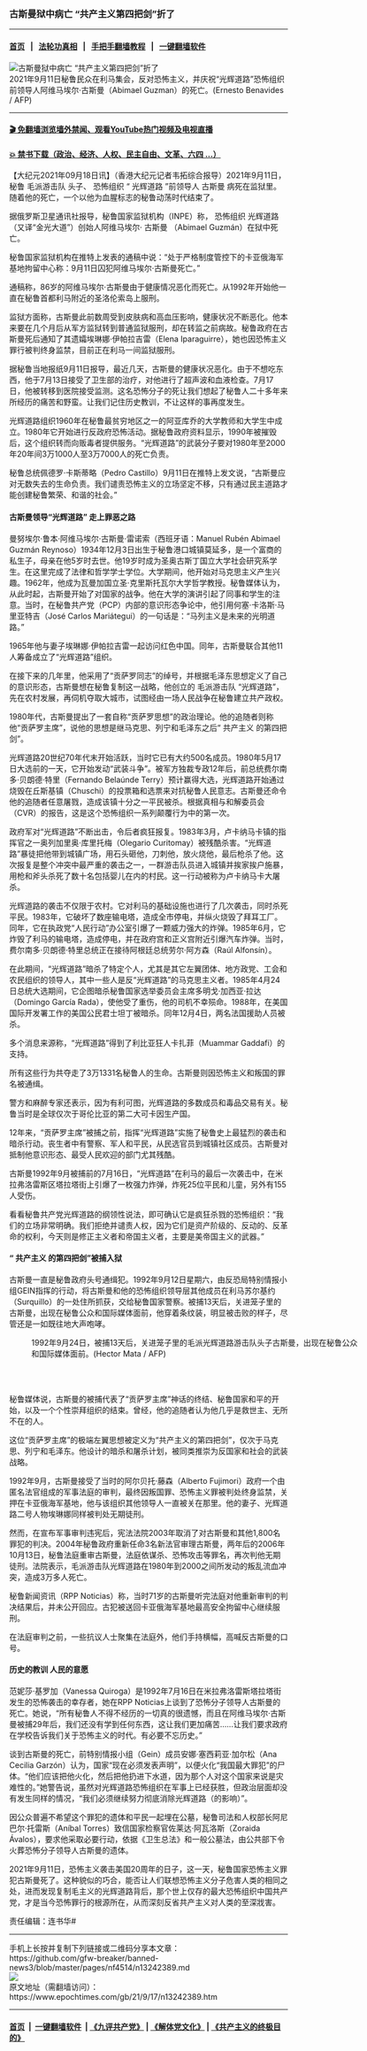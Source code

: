 ### 古斯曼狱中病亡 “共产主义第四把剑”折了
------------------------

#### [首页](https://github.com/gfw-breaker/banned-news3/blob/master/README.md) &nbsp;&nbsp;|&nbsp;&nbsp; [法轮功真相](https://github.com/begood0513/basic/blob/master/README.md)  &nbsp;&nbsp;|&nbsp;&nbsp; [手把手翻墙教程](https://github.com/gfw-breaker/guides/wiki)  &nbsp;&nbsp;|&nbsp;&nbsp; [一键翻墙软件](https://github.com/gfw-breaker/nogfw/blob/master/README.md)  



<div><img alt="古斯曼狱中病亡 “共产主义第四把剑”折了" class="attachment-djy_600_400 size-djy_600_400 wp-post-image" src="https://i.epochtimes.com/assets/uploads/2021/09/id13242392-000_9MN624-600x400.jpg"/>
<div class="caption">
 2021年9月11日秘鲁民众在利马集会，反对恐怖主义，并庆祝“光辉道路”恐怖组织前领导人阿维马埃尔‧古斯曼（Abimael Guzman）的死亡。(Ernesto Benavides / AFP)
</div></div><hr/>

#### [ 🎬  免翻墙浏览墙外禁闻、观看YouTube热门视频及电视直播](https://github.com/gfw-breaker/HelloWorld)

#### [ 💥  禁书下载（政治、经济、人权、民主自由、文革、六四 ...）](https://github.com/gfw-breaker/books/blob/master/README.md)

<div><p>
 【大纪元2021年09月18日讯】（香港大纪元记者韦拓综合报导）2021年9月11日，秘鲁
 <ok href="https://www.epochtimes.com/gb/tag/%E6%AF%9B%E6%B4%BE%E6%B8%B8%E5%87%BB%E9%98%9F.html">
  毛派游击队
 </ok>
 头子、
 <ok href="https://www.epochtimes.com/gb/tag/%E6%81%90%E6%80%96%E7%BB%84%E7%BB%87.html">
  恐怖组织
 </ok>
 “
 <ok href="https://www.epochtimes.com/gb/tag/%E5%85%89%E8%BE%89%E9%81%93%E8%B7%AF.html">
  光辉道路
 </ok>
 ”前领导人
 <ok href="https://www.epochtimes.com/gb/tag/%E5%8F%A4%E6%96%AF%E6%9B%BC.html">
  古斯曼
 </ok>
 病死在监狱里。随着他的死亡，一个以他为血腥标志的秘鲁动荡时代结束了。
</p>
<p>
 据俄罗斯卫星通讯社报导，秘鲁国家监狱机构（INPE）称，
 <ok href="https://www.epochtimes.com/gb/tag/%E6%81%90%E6%80%96%E7%BB%84%E7%BB%87.html">
  恐怖组织
 </ok>
 <ok href="https://www.epochtimes.com/gb/tag/%E5%85%89%E8%BE%89%E9%81%93%E8%B7%AF.html">
  光辉道路
 </ok>
 （又译“金光大道”）创始人阿维马埃尔‧
 <ok href="https://www.epochtimes.com/gb/tag/%E5%8F%A4%E6%96%AF%E6%9B%BC.html">
  古斯曼
 </ok>
 （Abimael Guzmán）在狱中死亡。
</p>
<p>
 秘鲁国家监狱机构在推特上发表的通稿中说：“处于严格制度管控下的卡亚俄海军基地拘留中心称：9月11日囚犯阿维马埃尔‧古斯曼死亡。”
</p>
<p>
 通稿称，86岁的阿维马埃尔‧古斯曼由于健康情况恶化而死亡。从1992年开始他一直在秘鲁首都利马附近的圣洛伦索岛上服刑。
</p>
<p>
 监狱方面称，古斯曼此前数周受到皮肤病和高血压影响，健康状况不断恶化。他本来要在几个月后从军方监狱转到普通监狱服刑，却在转监之前病故。秘鲁政府在古斯曼死后通知了其遗孀埃琳娜‧伊帕拉吉雷（Elena Iparaguirre），她也因恐怖主义罪行被判终身监禁，目前正在利马一间监狱服刑。
</p>
<p>
 据秘鲁当地报纸9月11日报导，最近几天，古斯曼的健康状况恶化。由于不想吃东西，他于7月13日接受了卫生部的治疗，对他进行了超声波和血液检查。7月17日，他被转移到医院接受监测。这名恐怖分子的死让我们想起了秘鲁人二十多年来所经历的痛苦和野蛮。让我们记住历史教训，不让这样的事再度发生。
</p>
<p>
 光辉道路组织1960年在秘鲁最贫穷地区之一的阿亚库乔的大学教师和大学生中成立。1980年它开始进行反政府恐怖活动。据秘鲁政府资料显示，1990年被摧毁后，这个组织转而向贩毒者提供服务。“光辉道路”的武装分子要对1980年至2000年20年间3万1000人至3万7000人的死亡负责。
</p>
<p>
 秘鲁总统佩德罗‧卡斯蒂略（Pedro Castillo）9月11日在推特上发文说，“古斯曼应对无数失去的生命负责。我们谴责恐怖主义的立场坚定不移，只有通过民主道路才能创建秘鲁繁荣、和谐的社会。”
</p>
<h4>
 古斯曼领导“光辉道路” 走上罪恶之路
</h4>
<p>
 曼努埃尔‧鲁本‧阿维马埃尔‧古斯曼‧雷诺索（西班牙语：Manuel Rubén Abimael Guzmán Reynoso）1934年12月3日出生于秘鲁港口城镇莫延多，是一个富商的私生子，母亲在他5岁时去世。他19岁时成为圣奥古斯丁国立大学社会研究系学生。在这里完成了法律和哲学学士学位。大学期间，他开始对马克思主义产生兴趣。1962年，他成为瓦曼加国立圣‧克里斯托瓦尔大学哲学教授。秘鲁媒体认为，从此时起，古斯曼开始了对国家的战争。他在大学的演讲引起了同事和学生的注意。当时，在秘鲁共产党（PCP）内部的意识形态争论中，他引用何塞‧卡洛斯‧马里亚特吉（José Carlos Mariátegui）的一句话是：“马列主义是未来的光明道路。”
</p>
<p>
 1965年他与妻子埃琳娜‧伊帕拉吉雷一起访问红色中国。同年，古斯曼联合其他11人筹备成立了“光辉道路”组织。
</p>
<p>
 在接下来的几年里，他采用了“贡萨罗同志”的绰号，并根据毛泽东思想定义了自己的意识形态，古斯曼想在秘鲁复制这一战略，他创立的
 <ok href="https://www.epochtimes.com/gb/tag/%E6%AF%9B%E6%B4%BE%E6%B8%B8%E5%87%BB%E9%98%9F.html">
  毛派游击队
 </ok>
 “光辉道路”，先在农村发展，再伺机夺取大城市，试图经由一场人民战争在秘鲁建立共产政权。
</p>
<p>
 1980年代，古斯曼提出了一套自称“贡萨罗思想”的政治理论。他的追随者则称他“贡萨罗主席”，说他的思想是继马克思、列宁和毛泽东之后“
 <ok href="https://www.epochtimes.com/gb/tag/%E5%85%B1%E4%BA%A7%E4%B8%BB%E4%B9%89.html">
  共产主义
 </ok>
 的第四把剑”。
</p>
<p>
 光辉道路20世纪70年代末开始活跃，当时它已有大约500名成员。1980年5月17日大选前的一天，它开始发动“武装斗争”。被军方独裁专政12年后，前总统费尔南多‧贝朗德‧特里（Fernando Belaúnde Terry）预计赢得大选，光辉道路开始通过烧毁在丘斯基镇（Chuschi）的投票箱和选票来对抗秘鲁人民意志。古斯曼还命令他的追随者任意屠戮，造成该镇十分之一平民被杀。根据真相与和解委员会（CVR）的报告，这是这个恐怖组织一系列颠覆行为中的第一次。
</p>
<p>
 政府军对“光辉道路”不断出击，令后者疯狂报复。1983年3月，卢卡纳马卡镇的指挥官之一奥列加里奥‧库里托梅（Olegario Curitomay）被残酷杀害。“光辉道路”暴徒把他带到城镇广场，用石头砸他，刀刺他，放火烧他，最后枪杀了他。这次报复是整个冲突中最严重的袭击之一，一群游击队员进入城镇并挨家挨户施暴，用枪和斧头杀死了数十名包括婴儿在内的村民。这一行动被称为卢卡纳马卡大屠杀。
</p>
<p>
 光辉道路的袭击不仅限于农村。它对利马的基础设施也进行了几次袭击，同时杀死平民。1983年，它破坏了数座输电塔，造成全市停电，并纵火烧毁了拜耳工厂。同年，它在执政党“人民行动”办公室引爆了一颗威力强大的炸弹。1985年6月，它炸毁了利马的输电塔，造成停电，并在政府宫和正义宫附近引爆汽车炸弹。当时，费尔南多‧贝朗德‧特里总统正在接待阿根廷总统劳尔‧阿方森（Raúl Alfonsín）。
</p>
<p>
 在此期间，“光辉道路”暗杀了特定个人，尤其是其它左翼团体、地方政党、工会和农民组织的领导人，其中一些人是反“光辉道路”的马克思主义者。1985年4月24日总统大选期间，它企图暗杀秘鲁国家选举委员会主席多明戈‧加西亚‧拉达（Domingo García Rada），使他受了重伤，他的司机不幸殒命。1988年，在美国国际开发署工作的美国公民君士坦丁被暗杀。同年12月4日，两名法国援助人员被杀。
</p>
<p>
 多个消息来源称，“光辉道路”得到了利比亚狂人卡扎菲（Muammar Gaddafi）的支持。
</p>
<p>
 所有这些行为共夺走了3万1331名秘鲁人的生命。古斯曼则因恐怖主义和叛国的罪名被通缉。
</p>
<p>
 警方和麻醉专家还表示，因为有利可图，光辉道路的多数成员和毒品交易有关。秘鲁当时是全球仅次于哥伦比亚的第二大可卡因生产国。
</p>
<p>
 12年来，“贡萨罗主席”被捕之前，指挥“光辉道路”实施了秘鲁史上最猛烈的袭击和暗杀行动。丧生者中有警察、军人和平民，从民选官员到城镇社区成员。古斯曼对抵制他意识形态、最受人民欢迎的部门尤其残酷。
</p>
<p>
 古斯曼1992年9月被捕前的7月16日，“光辉道路”在利马的最后一次袭击中，在米拉弗洛雷斯区塔拉塔街上引爆了一枚强力炸弹，炸死25位平民和儿童，另外有155人受伤。
</p>
<p>
 看看秘鲁共产党光辉道路的纲领性说法，即可确认它是疯狂杀戮的恐怖组织：“我们的立场非常明确。我们拒绝并谴责人权，因为它们是资产阶级的、反动的、反革命的权利，今天则是修正主义者和帝国主义者，主要是美帝国主义的武器。”
</p>
<h4>
 “
 <ok href="https://www.epochtimes.com/gb/tag/%E5%85%B1%E4%BA%A7%E4%B8%BB%E4%B9%89.html">
  共产主义
 </ok>
 的第四把剑”被捕入狱
</h4>
<p>
 古斯曼一直是秘鲁政府头号通缉犯。1992年9月12日星期六，由反恐局特别情报小组GEIN指挥的行动，将古斯曼和他的恐怖组织领导层其他成员在利马苏尔基约（Surquillo）的一处住所抓获，交给秘鲁国家警察。被捕13天后，关进笼子里的古斯曼，出现在秘鲁公众和国际媒体面前，他穿着条纹装，明显被击败的样子，尽管还是一如既往地大声咆哮。
</p>
<figure aria-describedby="caption-attachment-13242391" class="wp-caption aligncenter" id="attachment_13242391" style="width: 600px">
 <ok href="https://i.epochtimes.com/assets/uploads/2021/09/id13242391-000_APP2001031926396-e1631906564284.jpg" target="_blank">
  <img alt="" class="size-large wp-image-13242391" src="https://i.epochtimes.com/assets/uploads/2021/09/id13242391-000_APP2001031926396-600x402.jpg"/>
 </ok>
 <br/><figcaption class="wp-caption-text" id="caption-attachment-13242391">
  1992年9月24日，被捕13天后，关进笼子里的毛派光辉道路游击队头子古斯曼，出现在秘鲁公众和国际媒体面前。(Hector Mata / AFP)
 </figcaption><br/>
</figure><br/>
<p>
 秘鲁媒体说，古斯曼的被捕代表了“贡萨罗主席”神话的终结、秘鲁国家和平的开始，以及一个个性崇拜组织的结束。曾经，他的追随者认为他几乎是救世主、无所不在的人。
</p>
<p>
 这位“贡萨罗主席”的极端左翼思想被定义为“共产主义的第四把剑”，仅次于马克思、列宁和毛泽东。他设计的暗杀和屠杀计划，被同类推崇为反国家和社会的武装战略。
</p>
<p>
 1992年9月，古斯曼接受了当时的阿尔贝托‧藤森（Alberto Fujimori）政府一个由匿名法官组成的军事法庭的审判，最终因叛国罪、恐怖主义罪被判处终身监禁，关押在卡亚俄海军基地，他与该组织其他领导人一直被关在那里。他的妻子、光辉道路二号人物埃琳娜同样被判处无期徒刑。
</p>
<p>
 然而，在宣布军事审判违宪后，宪法法院2003年取消了对古斯曼和其他1,800名罪犯的判决。2004年秘鲁政府重新任命3名新法官审理古斯曼，两年后的2006年10月13日，秘鲁法庭重审古斯曼，法庭依谋杀、恐怖攻击等罪名，再次判他无期徒刑。法院表示，毛派游击队光辉道路在1980年到2000之间所发动的叛乱流血冲突，造成3万多人死亡。
</p>
<p>
 秘鲁新闻资讯（RPP Noticias）称，当时71岁的古斯曼听完法庭对他重新审判的判决结果后，并未公开回应。古犯被送回卡亚俄海军基地最高安全拘留中心继续服刑。
</p>
<p>
 在法庭审判之前，一些抗议人士聚集在法庭外，他们手持横幅，高喊反古斯曼的口号。
</p>
<h4>
 历史的教训 人民的意愿
</h4>
<p>
 范妮莎‧基罗加（Vanessa Quiroga）是1992年7月16日在米拉弗洛雷斯塔拉塔街发生的恐怖袭击的幸存者，她在RPP Noticias上谈到了恐怖分子领导人古斯曼的死亡。她说，“所有秘鲁人不得不经历的一切真的很遗憾，而且在阿维马埃尔‧古斯曼被捕29年后，我们还没有学到任何东西，这让我们更加痛苦……让我们要求政府在学校告诉我们关于恐怖主义的时代。有必要不忘历史。”
</p>
<p>
 谈到古斯曼的死亡，前特别情报小组（Gein）成员安娜‧塞西莉亚‧加尔松（Ana Cecilia Garzón）认为，国家“现在必须发表声明”，以便火化“我国最大罪犯”的尸体。“他们应该把他火化，然后把他扔进下水道，因为那个人对这个国家来说是灾难性的。”她警告说，虽然对光辉道路恐怖组织在军事上已经获胜，但政治层面却没有发生同样的情况，“我们必须继续努力彻底消除光辉道路（的影响）”。
</p>
<p>
 因公众普遍不希望这个罪犯的遗体和平民一起埋在公墓，秘鲁司法和人权部长阿尼巴尔‧托雷斯（Aníbal Torres）致信国家检察官佐莱达‧阿瓦洛斯（Zoraida Ávalos），要求他采取必要行动，依据《卫生总法》和一般公墓法，由公共部下令火葬恐怖分子领导人古斯曼的遗体。
</p>
<p>
 2021年9月11日，恐怖主义袭击美国20周年的日子，这一天，秘鲁国家恐怖主义罪犯古斯曼死了。这种貌似的巧合，能否让人们联想恐怖主义分子危害人类的相同之处，进而发现复制毛主义的光辉道路背后，那个世上仅存的最大恐怖组织中国共产党，才是当今恐怖罪行的根源所在，从而深刻反省共产主义对人类的至深戕害。
</p>
<p>
 责任编辑：连书华#
</p>
</div>
<hr/>
手机上长按并复制下列链接或二维码分享本文章：<br/>
https://github.com/gfw-breaker/banned-news3/blob/master/pages/nf4514/n13242389.md <br/>
<a href='https://github.com/gfw-breaker/banned-news3/blob/master/pages/nf4514/n13242389.md'><img src='https://github.com/gfw-breaker/banned-news3/blob/master/pages/nf4514/n13242389.md.png'/></a> <br/>
原文地址（需翻墙访问）：https://www.epochtimes.com/gb/21/9/17/n13242389.htm


------------------------
#### [首页](https://github.com/gfw-breaker/banned-news3/blob/master/README.md) &nbsp;|&nbsp; [一键翻墙软件](https://github.com/gfw-breaker/nogfw/blob/master/README.md) &nbsp;| [《九评共产党》](https://github.com/gfw-breaker/9ping.md/blob/master/README.md#九评之一评共产党是什么) | [《解体党文化》](https://github.com/gfw-breaker/jtdwh.md/blob/master/README.md) | [《共产主义的终极目的》](https://github.com/gfw-breaker/gczydzjmd.md/blob/master/README.md)


<img src='http://gfw-breaker.win/banned-news3/pages/nf4514/n13242389.md' width='0px' height='0px'/>